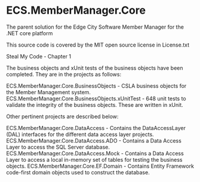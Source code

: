 # ECS.MemberManager.Core
The parent solution for the Edge City Software Member Manager for the .NET core platform

This source code is covered by the MIT open source license in License.txt

Steal My Code - Chapter 1

The business objects and xUnit tests of the business objects have been completed. They are in the projects as follows:

ECS.MemberManager.Core.BusinessObjects - CSLA business objects for the Member Management system.
ECS.MemberManager.Core.BusinessObjects.xUnitTest - 648 unit tests to validate the integrity of the business objects.  These are written in xUnit.

Other pertinent projects are described below:

ECS.MemberManager.Core.DataAccess - Contains the DataAccessLayer (DAL) interfaces for the different data access layer projects.
ECS.MemberManager.Core.DataAccess.ADO - Contains a Data Access Layer to access the SQL Server database.
ECS.MemberManager.Core.DataAccess.Mock - Contains a Data Access Layer to access a local in-memory set of tables for testing the 
business objects.
ECS.MemberManager.Core.EF.Domain - Contains Entity Framework code-first domain objects used to construct the database.


